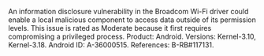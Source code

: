 An information disclosure vulnerability in the Broadcom Wi-Fi driver could enable a local malicious component to access data outside of its permission levels. This issue is rated as Moderate because it first requires compromising a privileged process. Product: Android. Versions: Kernel-3.10, Kernel-3.18. Android ID: A-36000515. References: B-RB#117131.